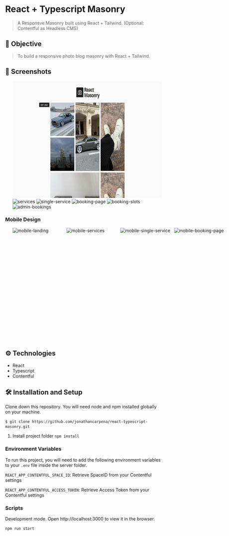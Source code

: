 # React + Typescript Masonry

> A Responsve Masonry built using React + Tailwind. (Optional: Contentful as Headless CMS)

## 🚀 Objective

> To build a responsive photo blog masonry with React + Tailwind.

## 📸 Screenshots

<ul style="display:flex flex-direction:column">
<img src="./screenshots/landing.PNG" width="690" height="375" alt="landing"> 
<img src="./screenshots/services.PNG" width="690" height="375" alt="services">
<img src="./screenshots/single-service.PNG" width="690" height="375" alt="single-service">    
<img src="./screenshots/booking-page.PNG" width="690" height="375" alt="booking-page">    
<img src="./screenshots/availability.PNG" width="690" height="375" alt="booking-slots">
<img src="./screenshots/bookings.PNG" width="690" height="375" alt="admin-bookings">
</ul>

### Mobile Design

<ul style="display:flex">
<img src="./screenshots/mobile-landing.PNG" width="173" height="361" alt="mobile-landing">  
<img src="./screenshots/mobile-services.PNG" width="173" height="361" alt="mobile-services">  
<img src="./screenshots/mobile-single-service.PNG" width="173" height="361" alt="mobile-single-service">  
<img src="./screenshots/mobile-booking-page.PNG" width="173" height="361" alt="mobile-booking-page">  
</ul>

## ⚙ Technologies

-  React
-  Typescript
-  Contentful



## 🛠 Installation and Setup

Clone down this repository. You will need node and npm installed globally on
your machine.

```
$ git clone https://github.com/jonathancarpena/react-typescript-masonry.git
```

1. Install project folder `npm install`

### Environment Variables

To run this project, you will need to add the following environment variables to
your `.env` file inside the server folder.

`REACT_APP_CONTENTFUL_SPACE_ID`: Retrieve SpaceID from your Contentful settings

`REACT_APP_CONTENTFUL_ACCESS_TOKEN`: Retrieve Access Token from your Contentful settings

### Scripts

Development mode. Open http://localhost:3000 to view it in the browser.

```
npm run start
```
